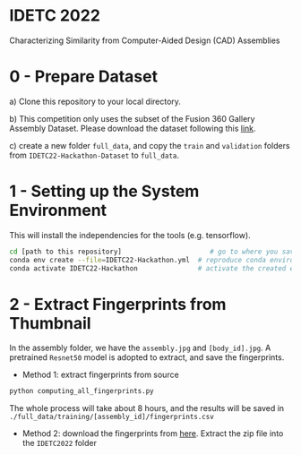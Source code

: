 # IDETC 2022

Characterizing Similarity from Computer-Aided Design (CAD) Assemblies

# 0 - Prepare Dataset
a) Clone this repository to your local directory.

b) This competition only uses the subset of the Fusion 360 Gallery Assembly Dataset. Please download the dataset following this [link](https://myshare.autodesk.com/personal/daniele_grandi_autodesk_com/_layouts/15/onedrive.aspx?id=%2Fpersonal%2Fdaniele%5Fgrandi%5Fautodesk%5Fcom%2FDocuments%2FData%2FFusionGallery%2FIDETC%20Hackathon%2Ftraining%20set&ga=1).

c) create a new folder `full_data`, and copy the `train` and `validation` folders from `IDETC22-Hackathon-Dataset` to `full_data`.

# 1 - Setting up the System Environment
This will install the independencies for the tools (e.g. tensorflow).
```sh
cd [path to this repository]                      # go to where you saved this repository on your local machine
conda env create --file=IDETC22-Hackathon.yml  # reproduce conda environment from .yml
conda activate IDETC22-Hackathon               # activate the created environment
```


# 2 - Extract Fingerprints from Thumbnail
In the assembly folder, we have the `assembly.jpg` and `[body_id].jpg`. A pretrained `Resnet50` model is adopted to extract, and save the fingerprints. 
- Method 1: extract fingerprints from source
```sh
python computing_all_fingerprints.py
```
The whole process will take about 8 hours, and the results will be saved in `./full_data/training/[assembly_id]/fingerprints.csv`

- Method 2: download the fingerprints from [here](https://drive.google.com/file/d/1-2sJIt5V0zTQ5c0h2dl3OVfILs5S4hU3/view?usp=sharing). Extract the zip file into the `IDETC2022` folder
